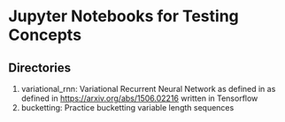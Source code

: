 # Jupyter Notebooks for Testing Concepts

## Directories
1. variational_rnn: Variational Recurrent Neural Network as defined in as defined in https://arxiv.org/abs/1506.02216 written in Tensorflow
2. bucketting: Practice bucketting variable length sequences